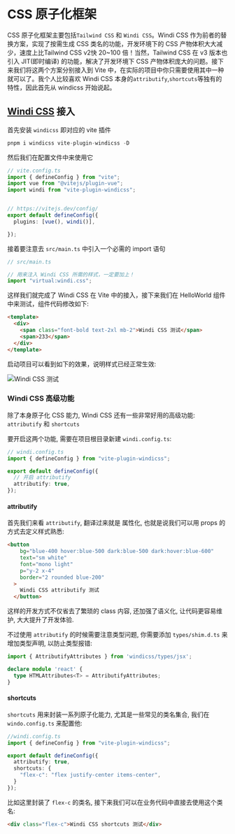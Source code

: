 # CSS 原子化框架

CSS 原子化框架主要包括`Tailwind CSS` 和 `Windi CSS`。Windi CSS 作为前者的替换方案，实现了按需生成 CSS 类名的功能，开发环境下的 CSS 产物体积大大减少，速度上比Tailwind CSS v2快 20~100 倍！当然，Tailwind CSS 在 v3 版本也引入 JIT(即时编译) 的功能，解决了开发环境下 CSS 产物体积庞大的问题。接下来我们将这两个方案分别接入到 Vite 中，在实际的项目中你只需要使用其中一种就可以了。我个人比较喜欢 Windi CSS 本身的`attributify`,`shortcuts`等独有的特性，因此首先从 windicss 开始说起。

## [Windi CSS](https://windicss.org/utilities/general/colors.html) 接入

首先安装 `windicss` 即对应的 vite 插件

```ts
pnpm i windicss vite-plugin-windicss -D
```

然后我们在配置文件中来使用它

```ts
// vite.config.ts
import { defineConfig } from "vite";
import vue from "@vitejs/plugin-vue";
import windi from "vite-plugin-windicss";


// https://vitejs.dev/config/
export default defineConfig({
  plugins: [vue(), windi()],

});

```

接着要注意去 `src/main.ts` 中引入一个必需的 import 语句

```ts
// src/main.ts

// 用来注入 Windi CSS 所需的样式，一定要加上！
import "virtual:windi.css";
```

这样我们就完成了 Windi CSS 在 Vite 中的接入，接下来我们在 HelloWorld 组件中来测试，组件代码修改如下:

```html
<template>
  <div>
    <span class="font-bold text-2xl mb-2">Windi CSS 测试</span>
    <span>233</span>
  </div>
</template>
```

启动项目可以看到如下的效果，说明样式已经正常生效:

![Windi CSS 测试](https://phsdevoss.eheren.com/pcloud/phs3.0/test/Snipaste_2023-03-31_15-13-11.jpg)

### Windi CSS 高级功能

除了本身原子化 CSS 能力, Windi CSS 还有一些非常好用的高级功能:  `attributify` 和 `shortcuts`

要开启这两个功能, 需要在项目根目录新建 `windi.config.ts`:

```ts
// windi.config.ts
import { defineConfig } from "vite-plugin-windicss";

export default defineConfig({
  // 开启 attributify
  attributify: true,
});

```

#### attributify

首先我们来看 `attributify`, 翻译过来就是 属性化, 也就是说我们可以用 props 的方式去定义样式熟悉:

```html
<button
    bg="blue-400 hover:blue-500 dark:blue-500 dark:hover:blue-600"
    text="sm white"
    font="mono light"
    p="y-2 x-4"
    border="2 rounded blue-200"
  >
    Windi CSS attributify 测试
  </button>
```

这样的开发方式不仅省去了繁琐的 class 内容, 还加强了语义化, 让代码更容易维护, 大大提升了开发体验.

不过使用 `attributify` 的时候需要注意类型问题, 你需要添加 `types/shim.d.ts` 来增加类型声明, 以防止类型报错:

```ts
import { AttributifyAttributes } from 'windicss/types/jsx';

declare module 'react' {
  type HTMLAttributes<T> = AttributifyAttributes;
}
```

#### shortcuts

`shortcuts` 用来封装一系列原子化能力, 尤其是一些常见的类名集合, 我们在 `windo.config.ts` 来配置他:

```ts
//windi.config.ts
import { defineConfig } from "vite-plugin-windicss";

export default defineConfig({
  attributify: true,
  shortcuts: {
    "flex-c": "flex justify-center items-center",
  }
});
```

比如这里封装了 `flex-c` 的类名, 接下来我们可以在业务代码中直接去使用这个类名:

```html
<div class="flex-c">Windi CSS shortcuts 测试</div>
```
